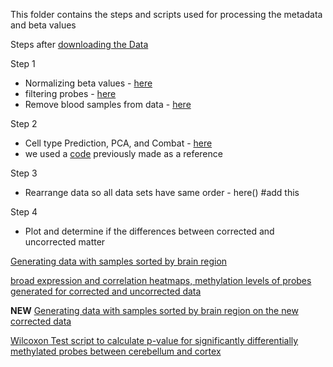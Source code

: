 
This folder contains the steps and scripts used for processing the metadata and beta values 

Steps after [downloading the Data](https://github.com/STAT540-UBC/team_Methylhomies/blob/master/data/processed_data/Acquiring%20GEO%20meta%20data.Rmd)



Step 1
- Normalizing beta values - [here](https://github.com/STAT540-UBC/team_Methylhomies/blob/master/data/processed_data/Normalization%20of%20Beta%20Data.Rmd)
- filtering probes - [here](https://github.com/STAT540-UBC/team_Methylhomies/blob/master/data/processed_data/Probe%20Filtering.Rmd)
- Remove blood samples from data - [here](https://github.com/STAT540-UBC/team_Methylhomies/blob/master/data/processed_data/Create.brain.only.Rmd)

Step 2
- Cell type Prediction, PCA, and Combat - [here](https://github.com/STAT540-UBC/team_Methylhomies/blob/master/data/processed_data/PCA.Rmd) 
- we used a [code](https://github.com/STAT540-UBC/team_Methylhomies/blob/master/src/PCA%20%26%20ComBat.Rmd) previously made as a reference 

Step 3 
- Rearrange data so all data sets have same order - here() #add this

Step 4
- Plot and determine if the differences between corrected and uncorrected matter 


[Generating data with samples sorted by brain region](analysis_script_v2.Rmd) 


[broad expression and correlation heatmaps, methylation levels of probes generated for corrected and uncorrected data](https://github.com/STAT540-UBC/team_Methylhomies/blob/master/data/processed_data/Correction_matters.md) 

**NEW** [Generating data with samples sorted by brain region on the new corrected data](https://github.com/STAT540-UBC/team_Methylhomies/blob/master/data/processed_data/Correction_matters.2.md)

[Wilcoxon Test script to calculate p-value for significantly differentially methylated probes between cerebellum and cortex](WilcoxTestProbes.R)
